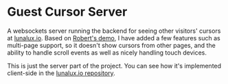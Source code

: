 # Guest Cursor Server

A websockets server running the backend for seeing other visitors' cursors at [lunalux.io](https://lunalux.io). Based on [Robert's demo](https://github.com/Robert-96/websockets-cursor-sharing), I have added a few features such as multi-page support, so it doesn't show cursors from other pages, and the ability to handle scroll events as well as nicely handling touch devices.

This is just the server part of the project. You can see how it's implemented client-side in the [lunalux.io repository](https://github.com/lunaluxie/lunalux.io/blob/main/home/templates/components/cursor.html).
